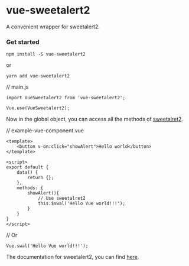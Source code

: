 # vue-sweetalert2

A convenient wrapper for sweetalert2.

### Get started

```
npm install -S vue-sweetalert2
```
or
```
yarn add vue-sweetalert2
```


// main.js
```
import VueSweetalert2 from 'vue-sweetalert2';

Vue.use(VueSweetalert2);
```

Now in the global object, you can access all the methods of [sweetalret2](https://github.com/limonte/sweetalert2).


// example-vue-component.vue
```
<template>
    <button v-on:click="showAlert">Hello world</button>
</template>

<script>
export default {
    data() {
        return {};
    },
    methods: {
        showAlert(){
            // Use sweetalret2
            this.$swal('Hello Vue world!!!');
        }
    }
}
</script>
```

// Or
```
Vue.swal('Hello Vue world!!!');
```


The documentation for sweetalert2, you can find [here](https://sweetalert2.github.io/).
